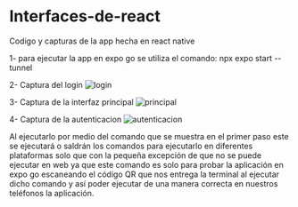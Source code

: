 # Interfaces-de-react
Codigo y capturas de la app hecha en react native

1- para ejecutar la app en expo go se utiliza el comando:
npx expo start --tunnel

2- Captura del login
![login](https://github.com/Cuauhtemoc45/Interfaces-de-react/assets/144742771/6e287b4c-8a65-4787-aecc-14e0dd177dc1)

3- Captura de la interfaz principal
![principal](https://github.com/Cuauhtemoc45/Interfaces-de-react/assets/144742771/c50a28a3-0b9f-4bde-86b4-185f6a555570)

4- Captura de la autenticacion
![autenticacion](https://github.com/Cuauhtemoc45/Interfaces-de-react/assets/144742771/d1b372ba-64e9-4f0d-acda-4cb553e8b6e2)

Al ejecutarlo por medio del comando que se muestra en el primer paso este se ejecutará o saldrán los comandos para ejecutarlo en diferentes plataformas solo que con la pequeña excepción de que no se puede ejecutar en web ya que este comando es solo para probar la aplicación en expo go escaneando el código QR que nos entrega la terminal al ejecutar dicho comando y así poder ejecutar de una manera correcta en nuestros teléfonos la aplicación. 
